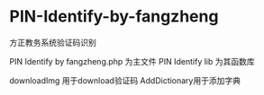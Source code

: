 # PIN-Identify-by-fangzheng
方正教务系统验证码识别

PIN Identify by fangzheng.php 为主文件
PIN Identify lib 为其函数库

downloadImg 用于download验证码
AddDictionary用于添加字典
